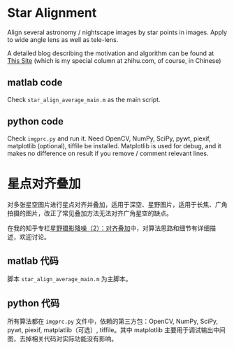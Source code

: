 # Star Alignment
Align several astronomy / nightscape images by star points in images. Apply to wide angle lens
as well as tele-lens.

A detailed blog describing the motivation and algorithm can be found at [This Site](https://zhuanlan.zhihu.com/p/25311770) 
(which is my special column at zhihu.com, of course, in Chinese)

## matlab code

Check `star_align_average_main.m` as the main script.

## python code

Check `imgprc.py` and run it. Need OpenCV, NumPy, SciPy, pywt, piexif, matplotlib (optional), tiffile be installed. Matplotlib
is used for debug, and it makes no difference on result if you remove / comment relevant lines.


# 星点对齐叠加
对多张星空图片进行星点对齐并叠加，适用于深空、星野图片，适用于长焦、广角拍摄的图片，改正了常见叠加方法无法对齐广角星空的缺点。

在我的知乎专栏[星野摄影降噪（2）：对齐叠加](https://zhuanlan.zhihu.com/p/25311770)中，对算法思路和细节有详细描述，欢迎讨论。

## matlab 代码

脚本 `star_align_average_main.m` 为主脚本。

## python 代码

所有算法都在 `imgprc.py` 文件中，依赖的第三方包：OpenCV, NumPy, SciPy, pywt, piexif, matplatlib（可选）, tiffile。其中 matplotlib
主要用于调试输出中间图，去掉相关代码对实际功能没有影响。
